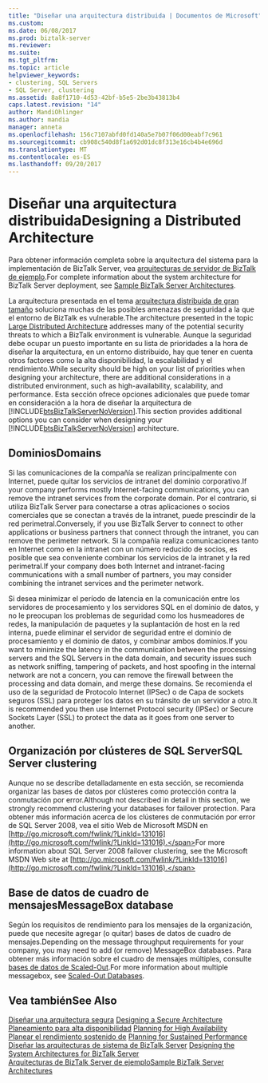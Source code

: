 ```yaml
---
title: "Diseñar una arquitectura distribuida | Documentos de Microsoft"
ms.custom: 
ms.date: 06/08/2017
ms.prod: biztalk-server
ms.reviewer: 
ms.suite: 
ms.tgt_pltfrm: 
ms.topic: article
helpviewer_keywords:
- clustering, SQL Servers
- SQL Server, clustering
ms.assetid: 8a8f1710-4d53-42bf-b5e5-2be3b43813b4
caps.latest.revision: "14"
author: MandiOhlinger
ms.author: mandia
manager: anneta
ms.openlocfilehash: 156c7107abfd0fd140a5e7b07f06d00eabf7c961
ms.sourcegitcommit: cb908c540d8f1a692d01dc8f313e16cb4b4e696d
ms.translationtype: MT
ms.contentlocale: es-ES
ms.lasthandoff: 09/20/2017
---
```

# <a name="designing-a-distributed-architecture"></a><span data-ttu-id="409f0-102">Diseñar una arquitectura distribuida</span><span class="sxs-lookup"><span data-stu-id="409f0-102">Designing a Distributed Architecture</span></span>
<span data-ttu-id="409f0-103">Para obtener información completa sobre la arquitectura del sistema para la implementación de BizTalk Server, vea [arquitecturas de servidor de BizTalk de ejemplo](../core/sample-biztalk-server-architectures.md).</span><span class="sxs-lookup"><span data-stu-id="409f0-103">For complete information about the system architecture for BizTalk Server deployment, see [Sample BizTalk Server Architectures](../core/sample-biztalk-server-architectures.md).</span></span>  
  
 <span data-ttu-id="409f0-104">La arquitectura presentada en el tema [arquitectura distribuida de gran tamaño](../core/large-distributed-architecture.md) soluciona muchas de las posibles amenazas de seguridad a la que el entorno de BizTalk es vulnerable.</span><span class="sxs-lookup"><span data-stu-id="409f0-104">The architecture presented in the topic [Large Distributed Architecture](../core/large-distributed-architecture.md) addresses many of the potential security threats to which a BizTalk environment is vulnerable.</span></span> <span data-ttu-id="409f0-105">Aunque la seguridad debe ocupar un puesto importante en su lista de prioridades a la hora de diseñar la arquitectura, en un entorno distribuido, hay que tener en cuenta otros factores como la alta disponibilidad, la escalabilidad y el rendimiento.</span><span class="sxs-lookup"><span data-stu-id="409f0-105">While security should be high on your list of priorities when designing your architecture, there are additional considerations in a distributed environment, such as high-availability, scalability, and performance.</span></span> <span data-ttu-id="409f0-106">Esta sección ofrece opciones adicionales que puede tomar en consideración a la hora de diseñar la arquitectura de [!INCLUDE[btsBizTalkServerNoVersion](../includes/btsbiztalkservernoversion-md.md)].</span><span class="sxs-lookup"><span data-stu-id="409f0-106">This section provides additional options you can consider when designing your [!INCLUDE[btsBizTalkServerNoVersion](../includes/btsbiztalkservernoversion-md.md)] architecture.</span></span>  
  
## <a name="domains"></a><span data-ttu-id="409f0-107">Dominios</span><span class="sxs-lookup"><span data-stu-id="409f0-107">Domains</span></span>  
 <span data-ttu-id="409f0-108">Si las comunicaciones de la compañía se realizan principalmente con Internet, puede quitar los servicios de intranet del dominio corporativo.</span><span class="sxs-lookup"><span data-stu-id="409f0-108">If your company performs mostly Internet-facing communications, you can remove the intranet services from the corporate domain.</span></span> <span data-ttu-id="409f0-109">Por el contrario, si utiliza BizTalk Server para conectarse a otras aplicaciones o socios comerciales que se conectan a través de la intranet, puede prescindir de la red perimetral.</span><span class="sxs-lookup"><span data-stu-id="409f0-109">Conversely, if you use BizTalk Server to connect to other applications or business partners that connect through the intranet, you can remove the perimeter network.</span></span> <span data-ttu-id="409f0-110">Si la compañía realiza comunicaciones tanto en Internet como en la intranet con un número reducido de socios, es posible que sea conveniente combinar los servicios de la intranet y la red perimetral.</span><span class="sxs-lookup"><span data-stu-id="409f0-110">If your company does both Internet and intranet-facing communications with a small number of partners, you may consider combining the intranet services and the perimeter network.</span></span>  
  
 <span data-ttu-id="409f0-111">Si desea minimizar el período de latencia en la comunicación entre los servidores de procesamiento y los servidores SQL en el dominio de datos, y no le preocupan los problemas de seguridad como los husmeadores de redes, la manipulación de paquetes y la suplantación de host en la red interna, puede eliminar el servidor de seguridad entre el dominio de procesamiento y el dominio de datos, y combinar ambos dominios.</span><span class="sxs-lookup"><span data-stu-id="409f0-111">If you want to minimize the latency in the communication between the processing servers and the SQL Servers in the data domain, and security issues such as network sniffing, tampering of packets, and host spoofing in the internal network are not a concern, you can remove the firewall between the processing and data domain, and merge these domains.</span></span> <span data-ttu-id="409f0-112">Se recomienda el uso de la seguridad de Protocolo Internet (IPSec) o de Capa de sockets seguros (SSL) para proteger los datos en su tránsito de un servidor a otro.</span><span class="sxs-lookup"><span data-stu-id="409f0-112">It is recommended you then use Internet Protocol security (IPSec) or Secure Sockets Layer (SSL) to protect the data as it goes from one server to another.</span></span>  
  
## <a name="sql-server-clustering"></a><span data-ttu-id="409f0-113">Organización por clústeres de SQL Server</span><span class="sxs-lookup"><span data-stu-id="409f0-113">SQL Server clustering</span></span>  
 <span data-ttu-id="409f0-114">Aunque no se describe detalladamente en esta sección, se recomienda organizar las bases de datos por clústeres como protección contra la conmutación por error.</span><span class="sxs-lookup"><span data-stu-id="409f0-114">Although not described in detail in this section, we strongly recommend clustering your databases for failover protection.</span></span> <span data-ttu-id="409f0-115">Para obtener más información acerca de los clústeres de conmutación por error de SQL Server 2008, vea el sitio Web de Microsoft MSDN en [http://go.microsoft.com/fwlink/?LinkId=131016](http://go.microsoft.com/fwlink/?LinkId=131016).</span><span class="sxs-lookup"><span data-stu-id="409f0-115">For more information about SQL Server 2008 failover clustering, see the Microsoft MSDN Web site at [http://go.microsoft.com/fwlink/?LinkId=131016](http://go.microsoft.com/fwlink/?LinkId=131016).</span></span>  
  
## <a name="messagebox-database"></a><span data-ttu-id="409f0-116">Base de datos de cuadro de mensajes</span><span class="sxs-lookup"><span data-stu-id="409f0-116">MessageBox database</span></span>  
 <span data-ttu-id="409f0-117">Según los requisitos de rendimiento para los mensajes de la organización, puede que necesite agregar (o quitar) bases de datos de cuadro de mensajes.</span><span class="sxs-lookup"><span data-stu-id="409f0-117">Depending on the message throughput requirements for your company, you may need to add (or remove) MessageBox databases.</span></span> <span data-ttu-id="409f0-118">Para obtener más información sobre el cuadro de mensajes múltiples, consulte [bases de datos de Scaled-Out](../core/scaled-out-databases.md).</span><span class="sxs-lookup"><span data-stu-id="409f0-118">For more information about multiple messagebox, see [Scaled-Out Databases](../core/scaled-out-databases.md).</span></span>  
  
## <a name="see-also"></a><span data-ttu-id="409f0-119">Vea también</span><span class="sxs-lookup"><span data-stu-id="409f0-119">See Also</span></span>  
 <span data-ttu-id="409f0-120">[Diseñar una arquitectura segura](../core/designing-a-secure-architecture.md) </span><span class="sxs-lookup"><span data-stu-id="409f0-120">[Designing a Secure Architecture](../core/designing-a-secure-architecture.md) </span></span>  
 <span data-ttu-id="409f0-121">[Planeamiento para alta disponibilidad](../core/planning-for-high-availability3.md) </span><span class="sxs-lookup"><span data-stu-id="409f0-121">[Planning for High Availability](../core/planning-for-high-availability3.md) </span></span>  
 <span data-ttu-id="409f0-122">[Planear el rendimiento sostenido de](../core/planning-for-sustained-performance.md) </span><span class="sxs-lookup"><span data-stu-id="409f0-122">[Planning for Sustained Performance](../core/planning-for-sustained-performance.md) </span></span>  
 <span data-ttu-id="409f0-123">[Diseñar las arquitecturas de sistema de BizTalk Server](../core/designing-the-system-architectures-for-biztalk-server.md) </span><span class="sxs-lookup"><span data-stu-id="409f0-123">[Designing the System Architectures for BizTalk Server](../core/designing-the-system-architectures-for-biztalk-server.md) </span></span>  
 [<span data-ttu-id="409f0-124">Arquitecturas de BizTalk Server de ejemplo</span><span class="sxs-lookup"><span data-stu-id="409f0-124">Sample BizTalk Server Architectures</span></span>](../core/sample-biztalk-server-architectures.md)